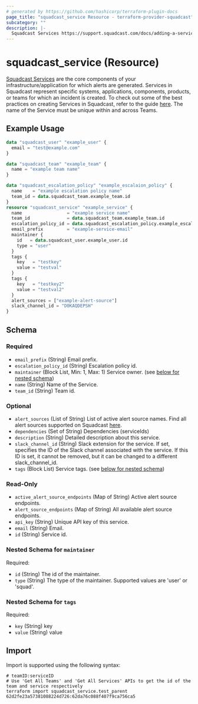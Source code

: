 ```yaml
---
# generated by https://github.com/hashicorp/terraform-plugin-docs
page_title: "squadcast_service Resource - terraform-provider-squadcast"
subcategory: ""
description: |-
  Squadcast Services https://support.squadcast.com/docs/adding-a-service-1 are the core components of your infrastructure/application for which alerts are generated. Services in Squadcast represent specific systems, applications, components, products, or teams for which an incident is created. To check out some of the best practices on creating Services in Squadcast, refer to the guide here https://www.squadcast.com/blog/how-to-configure-services-in-squadcast-best-practices-to-reduce-mttr. The name of the Service must be unique within and across Teams.
---
```


# squadcast_service (Resource)

[Squadcast Services](https://support.squadcast.com/docs/adding-a-service-1) are the core components of your infrastructure/application for which alerts are generated. Services in Squadcast represent specific systems, applications, components, products, or teams for which an incident is created. To check out some of the best practices on creating Services in Squadcast, refer to the guide [here](https://www.squadcast.com/blog/how-to-configure-services-in-squadcast-best-practices-to-reduce-mttr). The name of the Service must be unique within and across Teams.

## Example Usage

```terraform
data "squadcast_user" "example_user" {
  email = "test@example.com"
}

data "squadcast_team" "example_team" {
  name = "example team name"
}

data "squadcast_escalation_policy" "example_escalaion_policy" {
  name    = "example escalation policy name"
  team_id = data.squadcast_team.example_team.id
}
resource "squadcast_service" "example_service" {
  name                 = "example service name"
  team_id              = data.squadcast_team.example_team.id
  escalation_policy_id = data.squadcast_escalation_policy.example_escalaion_policy.id
  email_prefix         = "example-service-email"
  maintainer {
    id   = data.squadcast_user.example_user.id
    type = "user"
  }
  tags {
    key   = "testkey"
    value = "testval"
  }
  tags {
    key   = "testkey2"
    value = "testval2"
  }
  alert_sources = ["example-alert-source"]
  slack_channel_id = "D0KAQDEPSH"
}
```

<!-- schema generated by tfplugindocs -->
## Schema

### Required

- `email_prefix` (String) Email prefix.
- `escalation_policy_id` (String) Escalation policy id.
- `maintainer` (Block List, Min: 1, Max: 1) Service owner. (see [below for nested schema](#nestedblock--maintainer))
- `name` (String) Name of the Service.
- `team_id` (String) Team id.

### Optional

- `alert_sources` (List of String) List of active alert source names. Find all alert sources supported on Squadcast [here](https://www.squadcast.com/integrations).
- `dependencies` (Set of String) Dependencies (serviceIds)
- `description` (String) Detailed description about this service.
- `slack_channel_id` (String) Slack extension for the service. If set, specifies the ID of the Slack channel associated with the service. If this ID is set, it cannot be removed, but it can be changed to a different slack_channel_id.
- `tags` (Block List) Service tags. (see [below for nested schema](#nestedblock--tags))

### Read-Only

- `active_alert_source_endpoints` (Map of String) Active alert source endpoints.
- `alert_source_endpoints` (Map of String) All available alert source endpoints.
- `api_key` (String) Unique API key of this service.
- `email` (String) Email.
- `id` (String) Service id.

<a id="nestedblock--maintainer"></a>
### Nested Schema for `maintainer`

Required:

- `id` (String) The id of the maintainer.
- `type` (String) The type of the maintainer. Supported values are 'user' or 'squad'.


<a id="nestedblock--tags"></a>
### Nested Schema for `tags`

Required:

- `key` (String) key
- `value` (String) value

## Import

Import is supported using the following syntax:

```shell
# teamID:serviceID
# Use 'Get All Teams' and 'Get All Services' APIs to get the id of the team and service respectively 
terraform import squadcast_service.test_parent 62d2fe23a57381088224d726:62da76c088f407f9ca756ca5
```

